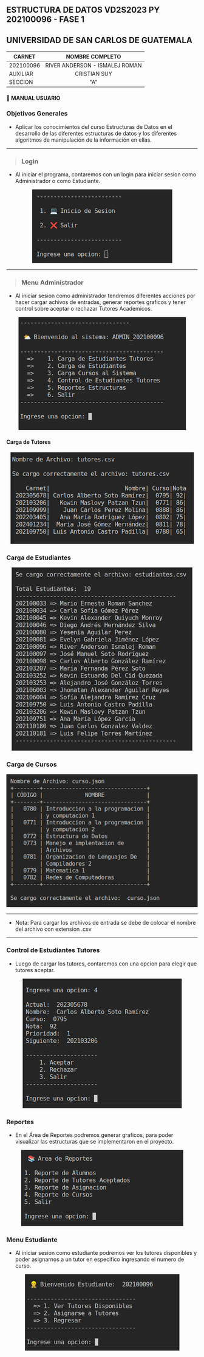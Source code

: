 ## ESTRUCTURA DE DATOS VD2S2023 PY 202100096 - FASE 1

## UNIVERSIDAD DE SAN CARLOS DE GUATEMALA

|**CARNET**  |      **NOMBRE COMPLETO**          |  
|----------|:-----------------------------------:|
|202100096 |  RIVER ANDERSON - ISMALEJ ROMAN     |    
| AUXILIAR |            CRISTIAN SUY             |   
| SECCION  |                "A"                  |   

#### 📌 MANUAL USUARIO

### **Objetivos Generales**
* Aplicar los conocimientos del curso Estructuras de Datos en el desarrollo de
las diferentes estructuras de datos y los diferentes algoritmos de
manipulación de la información en ellas.

---
>### **Login**
* Al iniciar el programa, contaremos con un login para iniciar sesion como Administrador o como Estudiante.

<center>

![Login](Reportes/imagenes/login.png)

</center>

---
>### **Menu Administrador**
* Al iniciar sesion como administrador tendremos diferentes acciones por hacer cargar achivos de entradas, generar reportes graficos y tener control sobre aceptar o rechazar Tutores Academicos.

<center>

![Menu Administrador](Reportes/imagenes/menu_administrador.png)

</center

---
#### **Carga de Tutores**

<center>

![Menu Administrador](Reportes/imagenes/tutores.png)

</center

---
### **Carga de Estudiantes**

<center>

![Menu Administrador](Reportes/imagenes/estudiantes.jpg)

</center

---

### **Carga de Cursos**

<center>

![Menu Administrador](Reportes/imagenes/cursos.png)

</center

---
---
* Nota: Para cargar los archivos de entrada se debe de colocar el nombre del archivo con extension .csv

---

### **Control de Estudiantes Tutores**

* Luego de cargar los tutores, contaremos con una opcion para elegir que tutores aceptar.

<center>

![Menu Administrador](Reportes/imagenes/control_tutores.png)

</center

---

### **Reportes**

* En el Área de Reportes podremos generar graficos, para poder visualizar las estructuras que se implementaron en el proyecto.

<center>

![Menu Administrador](Reportes/imagenes/reportes.png)

</center

>### **Menu Estudiante**
* Al iniciar sesion como estudiante podremos ver los tutores disponibles y poder asignarnos a un tutor en especifico ingresando el numero de curso.

<center>

![Menu Estudiante](Reportes/imagenes/menu_estudiante.jpg)

</center
















